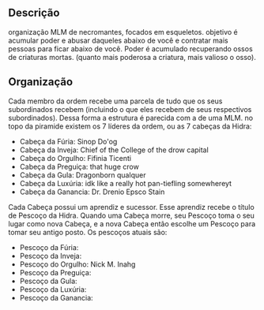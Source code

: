 Descrição
----
organização MLM de necromantes, focados em esqueletos. objetivo é acumular poder e abusar daqueles abaixo de você e contratar mais pessoas para ficar abaixo de você. Poder é acumulado recuperando ossos de criaturas mortas. (quanto mais poderosa a criatura, mais valioso o osso).

Organização
----
Cada membro da ordem recebe uma parcela de tudo que os seus subordinados recebem (incluindo o que eles recebem de seus respectivos subordinados). Dessa forma a estrutura é parecida com a de uma MLM. no topo da piramide existem os 7 líderes da ordem, ou as 7 cabeças da Hidra:

  - Cabeça da Fúria:        Sinop Do'og
  - Cabeça da Inveja:       Chief of the College of the drow capital
  - Cabeça do Orgulho:      Fifinia Ticenti
  - Cabeça da Preguiça:     that huge crow
  - Cabeça da Gula:         Dragonborn qualquer
  - Cabeça da Luxúria:      idk like a really hot pan-tiefling somewhereyt
  - Cabeça da Ganancia:     Dr. Drenio Epsco Stain

Cada Cabeça possui um aprendiz e sucessor. Esse aprendiz recebe o título de Pescoço da Hidra. Quando uma Cabeça morre, seu Pescoço toma o seu lugar como nova Cabeça, e a nova Cabeça então escolhe um Pescoço para tomar seu antigo posto. Os pescoços atuais são:

  - Pescoço da Fúria:       
  - Pescoço da Inveja:      
  - Pescoço do Orgulho:     Nick M. Inahg
  - Pescoço da Preguiça:    
  - Pescoço da Gula:        
  - Pescoço da Luxúria:     
  - Pescoço da Ganancia:    